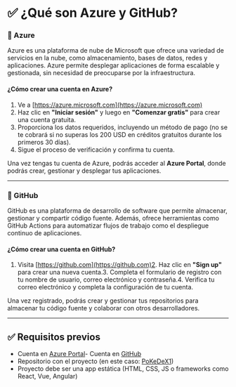 # ✅ ¿Qué son Azure y GitHub?

### 🔹 Azure
Azure es una plataforma de nube de Microsoft que ofrece una variedad de servicios en la nube, como almacenamiento, bases de datos, redes y aplicaciones. Azure permite desplegar aplicaciones de forma escalable y gestionada, sin necesidad de preocuparse por la infraestructura.

#### ¿Cómo crear una cuenta en Azure?

1. Ve a [https://azure.microsoft.com](https://azure.microsoft.com)
2. Haz clic en **"Iniciar sesión"** y luego en **"Comenzar gratis"** para crear una cuenta gratuita.
3. Proporciona los datos requeridos, incluyendo un método de pago (no se te cobrará si no superas los 200 USD en créditos gratuitos durante los primeros 30 días).
4. Sigue el proceso de verificación y confirma tu cuenta.




Una vez tengas tu cuenta de Azure, podrás acceder al **Azure Portal**, donde podrás crear, gestionar y desplegar tus aplicaciones.

---

### 🔹 GitHub
GitHub es una plataforma de desarrollo de software que permite almacenar, gestionar y compartir código fuente. Además, ofrece herramientas como GitHub Actions para automatizar flujos de trabajo como el despliegue continuo de aplicaciones.

#### ¿Cómo crear una cuenta en GitHub?

1. Visita [https://github.com](https://github.com)2. Haz clic en **"Sign up"** para crear una nueva cuenta.3. Completa el formulario de registro con tu nombre de usuario, correo electrónico y contraseña.4. Verifica tu correo electrónico y completa la configuración de tu cuenta.




Una vez registrado, podrás crear y gestionar tus repositorios para almacenar tu código fuente y colaborar con otros desarrolladores.

---

## ✅ Requisitos previos

- Cuenta en [Azure Portal](https://portal.azure.com)- Cuenta en [GitHub](https://github.com)
- Repositorio con el proyecto (en este caso: [PoKeDeX1](https://github.com/Juansebblanco/PoKeDeX1))
- Proyecto debe ser una app estática (HTML, CSS, JS o frameworks como React, Vue, Angular)
